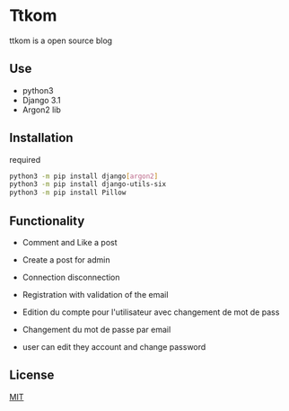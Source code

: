 # Ttkom

ttkom is a open source blog

## Use

- python3
- Django 3.1 
- Argon2 lib


## Installation

required

```bash
python3 -m pip install django[argon2]
python3 -m pip install django-utils-six
python3 -m pip install Pillow
```

## Functionality

- Comment and Like a post

- Create a post for admin

- Connection disconnection

- Registration with validation of the email

- Edition du compte pour l'utilisateur avec changement de mot de pass

- Changement du mot de passe par email

- user can edit they account and change password


## License
[MIT](https://choosealicense.com/licenses/mit/)
